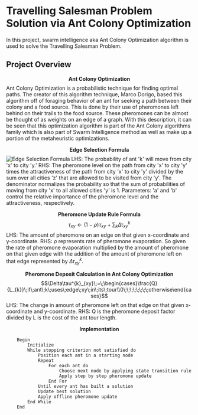 # Travelling Salesman Problem Solution via Ant Colony Optimization

In this project, swarm intelligence aka Ant Colony Optimization algorithm is used to solve the Travelling Salesman Problem.

## Project Overview 
$$\textbf{Ant Colony Optimization}$$ 
Ant Colony Optimization is a probabilistic technique for finding optimal paths. The creator of this algorithm technique, Marco Dorigo, based this algorithm off of foraging behavior of an ant for seeking a path between their colony and a food source. This is done by their use of pheromones left behind on their trails to the food source. These pheromones can be almost be thought of as weights on an edge of a graph. With this description, it can be seen that this optimization algorithm is part of the Ant Colony algorithms family which is also part of Swarm Intelligence method as well as make up a portion of the metaheuristic optimizations.  

$$\textbf{Edge Selection Formula}$$
![Edge Selection Formula]([https://github.com/KennNguyen/CAP4630-Project3-TSP-Using-ACO/blob/main/Images/Edge%20Selection%20Formula.png])
LHS: The probability of ant 'k' will move from city 'x' to city 'y.'
RHS: The pheromone level on the path from city 'x' to city 'y' times the attractiveness of the path from city 'x' to city 'y' divided by the sum over all cities 'z' that are allowed to be visited from city 'y'. The denominator normalizes the probability so that the sum of probabilities of moving from city 'x' to all allowed cities 'y' is 1.
Parameters: 'a' and 'b' control the relative importance of the pheromone level and the attractiveness, respectively.

$$\textbf{Pheromone Update Rule Formula}$$
$$\tau_{xy}\leftarrow(1-\rho)\tau_{xy}\;+\;\sum_{k}\Delta\tau^{k}_{xy}$$
LHS: The amount of pheromone on an edge on that given x-coordinate and y-coordinate.
RHS: $\rho$ represents rate of pheromone evaporation. So given the rate of pheromone evaporation multiplied by the amount of pheromone on that given edge with the addition of the amount of pheromone left on that edge represented by $\Delta\tau^{k}_{xy}$.

$$\textbf{Pheromone Deposit Calculation in Ant Colony Optimization}$$
$$\Delta\tau^{k}_{xy}\;=\;\begin{cases}\frac{Q}{L_{k}}\;if\;ant\;k\;uses\;edge\;xy\;in\;its\;tour\\0\;\;\;\;\;\;\;\;otherwise\end{cases}$$
LHS: The change in amount of pheromone left on that edge on that given x-coordinate and y-coordinate.
RHS: Q is the pheromone deposit factor divided by L is the cost of the ant tour length.

$$\textbf{Implementation}$$
```
	Begin
		Initialize
		While stopping criterion not satisfied do
			Position each ant in a starting node
			Repeat
				For each ant do
					Choose next node by applying state transition rule
					Apply step by step pheromone update
				End For
			Until every ant has built a solution
			Update best solution
			Apply offline pheromone update
		End While
	End
```
